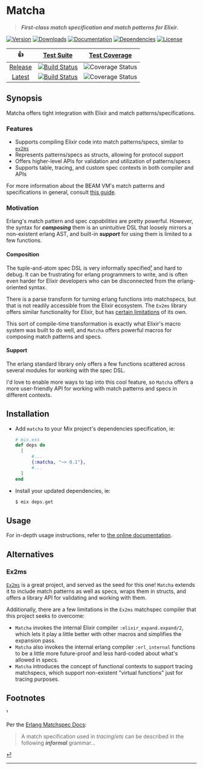 Matcha
======

> ***First-class match specification and match patterns for Elixir.***

[![Version][hex-version-badge]][hex]
[![Downloads][hex-downloads-badge]][hex]
[![Documentation][docs-badge]][docs]
[![Dependencies][deps-badge]][deps]
[![License][hex-license-badge]][hex]

|     :thumbsup:     |                  [Test Suite][suite]                   |         [Test Coverage][coverage]          |
|:------------------:|:------------------------------------------------------:|:------------------------------------------:|
| [Release][release] |  [![Build Status][release-suite-badge]][release-suite] | ![Coverage Status][release-coverage-badge] |
|  [Latest][latest]  |   [![Build Status][latest-suite-badge]][latest-suite]  | ![Coverage Status][latest-coverage-badge]  |

Synopsis
--------

Matcha offers tight integration with Elixir and match patterns/specifications.

### Features

- Supports compiling Elixir code into match patterns/specs, similar to [`ex2ms`](#ex2ms)
- Represents patterns/specs as structs, allowing for protocol support
- Offers higher-level APIs for validation and utilization of patterns/specs
- Supports table, tracing, and custom spec contexts in both compiler and APIs

For more information about the BEAM VM's match patterns and specifications in general, consult [this guide][docs-patterns-and-specs].

### Motivation

Erlang's match pattern and spec *capabilities* are pretty powerful. However, the syntax for ***composing*** them is an unintuitive DSL that loosely mirrors a non-existent erlang AST, and built-in ***support*** for using them is limited to a few functions.

#### Composition

The tuple-and-atom spec DSL is very informally specified[¹](#footnote-1) and hard to debug. It can be frustrating for erlang programmers to write, and is often even harder for Elixir developers who can be disconnected from the erlang-oriented syntax.

There is a parse transform for turning erlang functions into matchspecs, but that is not readily accessible from the Elixir ecosystem. The `Ex2ms` library offers similar functionality for Elixir, but has [certain limitations](#ex2ms) of its own.

This sort of compile-time transformation is exactly what Elixir's macro system was built to do well, and `Matcha` offers powerful macros for composing match patterns and specs.

#### Support

The erlang standard library only offers a few functions scattered across several modules for working with the spec DSL.

I'd love to enable more ways to tap into this cool feature, so `Matcha` offers a more user-friendly API for working with match patterns and specs in different contexts.

Installation
------------

- Add `matcha` to your Mix project's dependencies specification, ie:

  ```ex
  # mix.exs
  def deps do
    [
        #...
        {:matcha, "~> 0.1"},
        #...
    ]
  end
  ```

- Install your updated dependencies, ie:

  ```sh
  $ mix deps.get
  ```

Usage
-----

For in-depth usage instructions, refer to [the online documentation][docs].


Alternatives
------------

### Ex2ms

[`Ex2ms`](https://github.com/ericmj/ex2ms) is a great project, and served as the seed for this one! `Matcha` extends it to include match patterns as well as specs, wraps them in structs, and offers a library API for validating and working with them.

Additionally, there are a few limitations in the `Ex2ms` matchspec compiler that this project seeks to overcome:

- `Matcha` invokes the internal Elixir compiler `:elixir_expand.expand/2`, which lets it play a little better with other macros and simplifies the expansion pass.
- `Matcha` also invokes the internal erlang compiler `:erl_internal` functions to be a little more future-proof and less hard-coded about what's allowed in specs.
- `Matcha` introduces the concept of functional contexts to support tracing matchspecs, which support non-existent "virtual functions" just for tracing purposes.

Footnotes
---------

<span id="footnote-1">¹</span>

Per the [Erlang Matchspec Docs][erlang-matchspec-docs-informal]:

> A match specification used in *tracing*/*ets* can be described in the following ***informal*** grammar...

[⏎](#composition)

---

<!-- Links -->

[hex]: https://hex.pm/packages/matcha
[hex-version-badge]:   https://img.shields.io/hexpm/v/matcha.svg?maxAge=86400&style=flat-square
[hex-downloads-badge]: https://img.shields.io/hexpm/dt/matcha.svg?maxAge=86400&style=flat-square
[hex-license-badge]:   https://img.shields.io/badge/license-MIT-7D26CD.svg?maxAge=86400&style=flat-square

[docs]: https://hexdocs.pm/matcha/index.html
<!-- [docs-badge]: https://inch-ci.org/github/christhekeele/matcha.svg?branch=release&style=flat-square -->
[docs-badge]: https://img.shields.io/badge/documentation-online-purple?maxAge=86400&style=flat-square
[docs-patterns-and-specs]: https://hexdocs.pm/matcha/patterns-and-specs.html#content

[deps]: https://hex.pm/packages/matcha
[deps-badge]: https://img.shields.io/badge/dependencies-none-blue?maxAge=86400&style=flat-square

[suite]: https://github.com/christhekeele/matcha/actions?query=workflow%3A%22Test+Suite%22
[coverage]: https://coveralls.io/github/christhekeele/matcha

[release]: https://github.com/christhekeele/matcha/tree/release
[release-suite]: https://github.com/christhekeele/matcha/actions?query=workflow%3A%22Test+Suite%22+branch%3Arelease
[release-suite-badge]: https://img.shields.io/github/checks-status/christhekeele/matcha/release.svg?maxAge=86400&style=flat-square
[release-coverage-badge]: https://img.shields.io/coveralls/christhekeele/matcha/release.svg?maxAge=86400&style=flat-square

[latest]: https://github.com/christhekeele/matcha/tree/latest
[latest-suite]: https://github.com/christhekeele/matcha/actions?query=workflow%3A%22Test+Suite%22+branch%3Alatest
[latest-suite-badge]: https://img.shields.io/github/checks-status/christhekeele/matcha/latest.svg?maxAge=86400&style=flat-square
[latest-coverage-badge]: https://img.shields.io/coveralls/christhekeele/matcha/latest.svg?maxAge=86400&style=flat-square

[erlang-matchspec-docs-informal]: https://erlang.org/doc/apps/erts/match_spec.html#:~:text=A%20match%20specification%20used%20in%20tracing,the%20following%20informal%20grammar